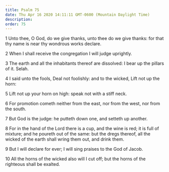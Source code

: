 ```yaml
---
title: Psalm 75
date: Thu Apr 16 2020 14:11:11 GMT-0600 (Mountain Daylight Time)
description: 
order: 75
---
```


<p>
  1 Unto thee, O God, do we give thanks, unto thee do we give thanks: for that
  thy name is near thy wondrous works declare.
</p>
<p>2 When I shall receive the congregation I will judge uprightly.</p>
<p>
  3 The earth and all the inhabitants thereof are dissolved: I bear up the
  pillars of it. Selah.
</p>
<p>
  4 I said unto the fools, Deal not foolishly: and to the wicked, Lift not up
  the horn:
</p>
<p>5 Lift not up your horn on high: speak not with a stiff neck.</p>
<p>
  6 For promotion cometh neither from the east, nor from the west, nor from the
  south.
</p>
<p>7 But God is the judge: he putteth down one, and setteth up another.</p>
<p>
  8 For in the hand of the Lord there is a cup, and the wine is red; it is full
  of mixture; and he poureth out of the same: but the dregs thereof, all the
  wicked of the earth shall wring them out, and drink them.
</p>
<p>9 But I will declare for ever; I will sing praises to the God of Jacob.</p>
<p>
  10 All the horns of the wicked also will I cut off; but the horns of the
  righteous shall be exalted.
</p>
